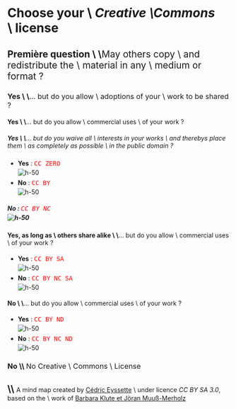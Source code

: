# Choose your \\ _Creative \\Commons_ \\ license <style>code {color:red!important; background:Noe!important; display:inline-block; font-size:1em!important} img {display:block; margin-top:0.3em; margin-bottom:0.4em}</style>

## <b>Première question</b> \\ \\<span style="font-weight:normal">May others copy \\ and redistribute the \\ material in any \\ medium or format ?</span>

### <b>Yes</b> \\ \\<span style="font-weight:normal">… but do you allow \\ adoptions of your \\ work to be shared ?</span>

#### <b>Yes</b> \\ \\<span style="font-weight:normal">… but do you allow \\ commercial uses \\ of your work ?</span>

##### <b>Yes</b> \\ \\<span style="font-weight:normal">… but do you waive all \\ interests in your works \\ and therebys place them \\ as completely as possible \\ in the public domain ?</span>

- <b>Yes</b> : <span style="font-weight:normal">`CC ZERO`</span> ![h-50](https://mirrors.creativecommons.org/presskit/buttons/88x31/svg/cc-zero.svg)
- <b>No</b> : <span style="font-weight:normal">`CC BY`</span> ![h-50](https://mirrors.creativecommons.org/presskit/buttons/88x31/svg/by.svg)

##### <b>No</b> :  <span style="font-weight:normal">`CC BY NC`</span> ![h-50](https://mirrors.creativecommons.org/presskit/buttons/88x31/svg/by-nc.svg)

#### <b>Yes, as long as \\ others share alike</b> \\ \\<span style="font-weight:normal">… but do you allow \\ commercial uses \\ of your work ?</span>

- <b>Yes</b> : <span style="font-weight:normal">`CC BY SA`</span> ![h-50](https://mirrors.creativecommons.org/presskit/buttons/88x31/svg/by-sa.svg)
- <b>No</b> : <span style="font-weight:normal">`CC BY NC SA`</span> ![h-50](https://mirrors.creativecommons.org/presskit/buttons/88x31/svg/by-nc-sa.svg)

#### <b>No</b> \\ \\<span style="font-weight:normal">… but do you allow \\ commercial uses \\ of your work ?</span>

- <b>Yes</b> :  <span style="font-weight:normal">`CC BY ND`</span> ![h-50](https://mirrors.creativecommons.org/presskit/buttons/88x31/svg/by-nd.svg)
- <b>No</b> : <span style="font-weight:normal">`CC BY NC ND`</span> ![h-50](https://mirrors.creativecommons.org/presskit/buttons/88x31/svg/by-nc-nd.svg)

### <b>No</b> \\\\ <span style="font-weight:normal">No Creative \\ Commons \\ License</span>

## \\\\  <span style="font-weight:normal; font-size:14px; ">A mind map created by [Cédric Eyssette](https://eyssette.github.io/) \\ under licence _CC BY SA 3.0_, based on the \\ work of [Barbara Klute et Jöran Muuß-Merholz](https://www.joeran.de/infographic-on-creative-commons-licences/)</span>